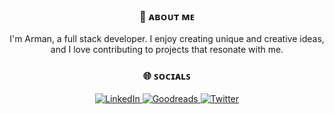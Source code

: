 <div align="center">
  <h3>💫 ᴀʙᴏᴜᴛ ᴍᴇ</h3>
  <p>I'm Arman, a full stack developer. I enjoy creating unique and creative ideas, and I love contributing to projects that resonate with me.</p>

  <h3>🌐 ꜱᴏᴄɪᴀʟꜱ</h3>
  <p>
    <a href="https://www.linkedin.com/in/orearman">
      <img src="https://img.shields.io/badge/LinkedIn-0077B5?style=for-the-badge&logo=linkedin&logoColor=white" alt="LinkedIn"/>
    </a>
    <a href="https://www.goodreads.com/orearman">
      <img src="https://img.shields.io/badge/Goodreads-F3F1EA?style=for-the-badge" alt="Goodreads"/>
    </a>
    <a href="https://x.com/orearman">
      <img src="https://img.shields.io/badge/Twitter-1DA1F2?style=for-the-badge&logo=twitter&logoColor=white" alt="Twitter"/>
    </a>
  </p>
</div>
